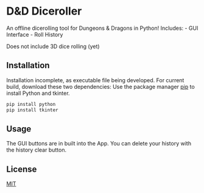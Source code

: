  # D&D Diceroller

 An offline dicerolling tool for Dungeons & Dragons in Python!
 Includes:
     - GUI Interface
     - Roll History

 Does not include 3D dice rolling (yet)

 ## Installation

 Installation incomplete, as executable file being developed. For current build, download these two dependencies:
 Use the package manager [pip](https://pip.pypa.io/en/stable/) to install Python and tkinter.

 ```bash
 pip install python
 pip install tkinter
 ```

 ## Usage

 The GUI buttons are in built into the App. You can delete your history with the history clear button.


 ## License
 [MIT](https://choosealicense.com/licenses/mit/)

